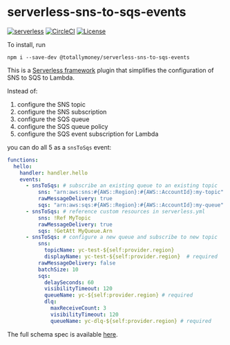 # serverless-sns-to-sqs-events

[![serverless](http://public.serverless.com/badges/v3.svg)](http://www.serverless.com)
[![CircleCI](https://circleci.com/gh/totallymoney/serverless-sns-to-sqs-events.svg?style=svg)](https://circleci.com/gh/totallymoney/serverless-sns-to-sqs-events)
[![License](https://img.shields.io/badge/License-MIT-blue.svg)](LICENSE)

To install, run

```
npm i --save-dev @totallymoney/serverless-sns-to-sqs-events
```

This is a [Serverless framework](https://serverless.com/framework) plugin that simplifies the configuration of SNS to SQS to Lambda.

Instead of:

1. configure the SNS topic
2. configure the SNS subscription
3. configure the SQS queue
4. configure the SQS queue policy
5. configure the SQS event subscription for Lambda

you can do all 5 as a `snsToSqs` event:

```yml
functions:
  hello:
    handler: handler.hello
    events:
      - snsToSqs: # subscribe an existing queue to an existing topic
          sns: "arn:aws:sns:#{AWS::Region}:#{AWS::AccountId}:my-topic"
          rawMessageDelivery: true
          sqs: "arn:aws:sqs:#{AWS::Region}:#{AWS::AccountId}:my-queue"
      - snsToSqs: # reference custom resources in serverless.yml
          sns: !Ref MyTopic
          rawMessageDelivery: true
          sqs: !GetAtt MyQueue.Arn
      - snsToSqs: # configure a new queue and subscribe to new topic
          sns:
            topicName: yc-test-${self:provider.region}
            displayName: yc-test-${self:provider.region}  # required
          rawMessageDelivery: false
          batchSize: 10
          sqs:
            delaySeconds: 60
            visibilityTimeout: 120
            queueName: yc-${self:provider.region} # required
            dlq:
              maxReceiveCount: 3
              visibilityTimeout: 120
              queueName: yc-dlq-${self:provider.region} # required
```

The full schema spec is available [here](/src/schema.js).
